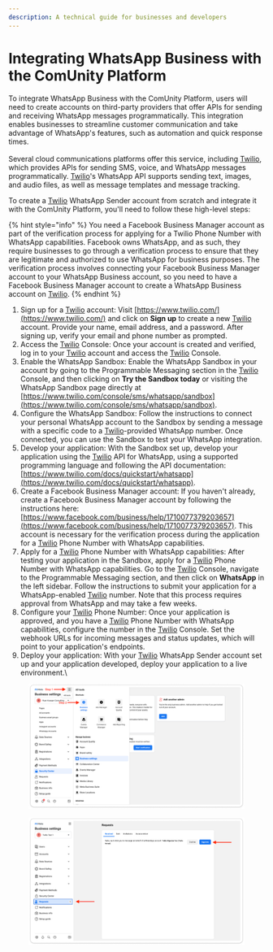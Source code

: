 ```yaml
---
description: A technical guide for businesses and developers
---
```


# Integrating WhatsApp Business with the ComUnity Platform

To integrate WhatsApp Business with the ComUnity Platform, users will need to create accounts on third-party providers that offer APIs for sending and receiving WhatsApp messages programmatically. This integration enables businesses to streamline customer communication and take advantage of WhatsApp's features, such as automation and quick response times. \
\
Several cloud communications platforms offer this service, including [Twilio](https://www.twilio.com/en-us), which provides APIs for sending SMS, voice, and WhatsApp messages programmatically. [Twilio](https://www.twilio.com/en-us)'s WhatsApp API supports sending text, images, and audio files, as well as message templates and message tracking.

To create a [Twilio](https://www.twilio.com/en-us) WhatsApp Sender account from scratch and integrate it with the ComUnity Platform, you'll need to follow these high-level steps:

{% hint style="info" %}
You need a Facebook Business Manager account as part of the verification process for applying for a Twilio Phone Number with WhatsApp capabilities. Facebook owns WhatsApp, and as such, they require businesses to go through a verification process to ensure that they are legitimate and authorized to use WhatsApp for business purposes. The verification process involves connecting your Facebook Business Manager account to your WhatsApp Business account, so you need to have a Facebook Business Manager account to create a WhatsApp Business account on [Twilio](https://www.twilio.com/en-us).
{% endhint %}

1. Sign up for a [Twilio](https://www.twilio.com/en-us) account: Visit [https://www.twilio.com/](https://www.twilio.com/) and click on **Sign up** to create a new [Twilio](https://www.twilio.com/en-us) account. Provide your name, email address, and a password. After signing up, verify your email and phone number as prompted.
2. Access the [Twilio](https://www.twilio.com/en-us) Console: Once your account is created and verified, log in to your [Twilio](https://www.twilio.com/en-us) account and access the [Twilio](https://www.twilio.com/en-us) Console.
3. Enable the WhatsApp Sandbox: Enable the WhatsApp Sandbox in your account by going to the Programmable Messaging section in the [Twilio](https://www.twilio.com/en-us) Console, and then clicking on **Try the Sandbox today** or visiting the WhatsApp Sandbox page directly at [https://www.twilio.com/console/sms/whatsapp/sandbox](https://www.twilio.com/console/sms/whatsapp/sandbox).
4. Configure the WhatsApp Sandbox: Follow the instructions to connect your personal WhatsApp account to the Sandbox by sending a message with a specific code to a [Twilio](https://www.twilio.com/en-us)-provided WhatsApp number. Once connected, you can use the Sandbox to test your WhatsApp integration.
5. Develop your application: With the Sandbox set up, develop your application using the [Twilio](https://www.twilio.com/en-us)  API for WhatsApp, using a supported programming language and following the API documentation: [https://www.twilio.com/docs/quickstart/whatsapp](https://www.twilio.com/docs/quickstart/whatsapp).
6. Create a Facebook Business Manager account: If you haven't already, create a Facebook Business Manager account by following the instructions here: [https://www.facebook.com/business/help/1710077379203657](https://www.facebook.com/business/help/1710077379203657). This account is necessary for the verification process during the application for a [Twilio](https://www.twilio.com/en-us) Phone Number with WhatsApp capabilities.
7. Apply for a [Twilio](https://www.twilio.com/en-us) Phone Number with WhatsApp capabilities: After testing your application in the Sandbox, apply for a [Twilio](https://www.twilio.com/en-us) Phone Number with WhatsApp capabilities. Go to the [Twilio](https://www.twilio.com/en-us) Console, navigate to the Programmable Messaging section, and then click on **WhatsApp** in the left sidebar. Follow the instructions to submit your application for a WhatsApp-enabled [Twilio](https://www.twilio.com/en-us) number. Note that this process requires approval from WhatsApp and may take a few weeks.
8. Configure your [Twilio](https://www.twilio.com/en-us) Phone Number: Once your application is approved, and you have a [Twilio](https://www.twilio.com/en-us) Phone Number with WhatsApp capabilities, configure the number in the [Twilio](https://www.twilio.com/en-us) Console. Set the webhook URLs for incoming messages and status updates, which will point to your application's endpoints.
9. Deploy your application: With your [Twilio](https://www.twilio.com/en-us) WhatsApp Sender account set up and your application developed, deploy your application to a live environment.\


<figure><img src="../.gitbook/assets/image (156).png" alt=""><figcaption></figcaption></figure>

<figure><img src="../.gitbook/assets/image (157).png" alt=""><figcaption></figcaption></figure>
